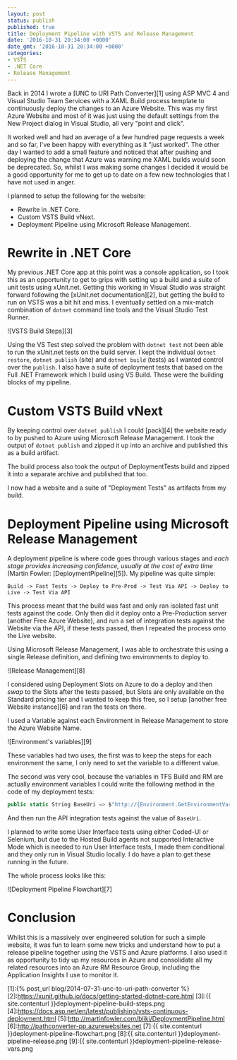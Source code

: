 ```yaml
---
layout: post
status: publish
published: true
title: Deployment Pipeline with VSTS and Release Management
date: '2016-10-31 20:34:00 +0000'
date_gmt: '2016-10-31 20:34:00 +0000'
categories:
- VSTS
- .NET Core
- Release Management
---
```


Back in 2014 I wrote a [UNC to URI Path Converter][1] using ASP MVC 4 and Visual Studio Team Services with a XAML Build process template to
continuously deploy the changes to an Azure Website. This was my first Azure Website and most of it was just using the default settings from
the New Project dialog in Visual Studio, all very "point and click".

It worked well and had an average of a few hundred page requests a week and so far, I've been happy with everything as it "just worked". The other
day I wanted to add a small feature and noticed that after pushing and deploying the change that Azure was warning me XAML builds would soon
be deprecated. So, whilst I was making some changes I decided it would be a good opportunity for me to get up to date on a few new technologies
that I have not used in anger.

I planned to setup the following for the website:

- Rewrite in .NET Core.
- Custom VSTS Build vNext.
- Deployment Pipeline using Microsoft Release Management.

# Rewrite in .NET Core

My previous .NET Core app at this point was a console application, so I took this as an opportunity to get to grips with setting up a build
and a suite of unit tests using xUnit.net. Getting this working in Visual Studio was straight forward following the [xUnit.net documentation][2], but getting
the build to run on VSTS was a bit hit and miss. I eventually settled on a mix-match combination of `dotnet` command line tools and the
Visual Studio Test Runner.

![VSTS Build Steps][3]

Using the VS Test step solved the problem with `dotnet test` not been able to run the xUnit.net tests on the build server. I kept the individual
`dotnet restore`, `dotnet publish` (site) and `dotnet build` (tests) as I wanted control over the `publish`. I also have a suite of deployment
tests that based on the Full .NET Framework which I build using VS Build. These were the building blocks of my pipeline.

# Custom VSTS Build vNext

By keeping control over `dotnet publish` I could [pack][4] the website ready to by pushed to Azure using Microsoft Release Management. I took
the output of `dotnet publish` and zipped it up into an archive and published this as a build artifact.

The build process also took the output of DeploymentTests build and zipped it into a separate archive and published that too. 

I now had a website and a suite of "Deployment Tests" as artifacts from my build.

# Deployment Pipeline using Microsoft Release Management

A deployment pipeline is where code goes through various stages and *each stage provides increasing confidence, usually at the cost of extra time*
(Martin Fowler: [DeploymentPipeline][5]). My pipeline was quite simple:

```plain
Build -> Fast Tests -> Deploy to Pre-Prod -> Test Via API -> Deploy to Live -> Test Via API
```

This process meant that the build was fast and only ran isolated fast unit tests against the code. Only then did it deploy onto a Pre-Production
server (another Free Azure Website), and run a set of integration tests against the Website via the API, if these tests passed, then I repeated
the process onto the Live website.

Using Microsoft Release Management, I was able to orchestrate this using a single Release definition, and defining two environments to deploy to.

![Release Management][8]

I considered using Deployment Slots on Azure to do a deploy and then *swap* to the Slots after the tests passed, but Slots are only available
on the Standard pricing tier and I wanted to keep this free, so I setup [another free Website instance][6] and ran the tests on there.

I used a Variable against each Environment in Release Management to store the Azure Website Name.

![Environment's variables][9]

These variables had two uses, the first was to keep the steps for each environment the same, I only need to set the variable to a different value.

The second was very cool, because the variables in TFS Build and RM are actually environment variables I could write the following
method in the code of my deployment tests:

```C#
public static String BaseUri => $"http://{Environment.GetEnvironmentVariable("AzureWebSiteName")}.azurewebsites.net/";
```

And then run the API integration tests against the value of `BaseUri`.

I planned to write some User Interface tests using either Coded-UI or Selenium, but due to the Hosted Build agents not supported Interactive Mode
which is needed to run User Interface tests, I made them conditional and they only run in Visual Studio locally. I do have a plan to get 
these running in the future.

The whole process looks like this:

![Deployment Pipeline Flowchart][7]

# Conclusion

Whilst this is a massively over engineered solution for such a simple website, it was fun to learn some new tricks and understand
how to put a release pipeline together using the VSTS and Azure platforms. I also used it as opportunity to tidy up my resources
in Azure and consolidate all my related resources into an Azure RM Resource Group, including the Application Insights I use to monitor it.

 [1]:{% post_url blog/2014-07-31-unc-to-uri-path-converter %}
 [2]:https://xunit.github.io/docs/getting-started-dotnet-core.html
 [3]:{{ site.contenturl }}deployment-pipeline-build-steps.png
 [4]:https://docs.asp.net/en/latest/publishing/vsts-continuous-deployment.html
 [5]:http://martinfowler.com/bliki/DeploymentPipeline.html
 [6]:http://pathconverter-pp.azurewebsites.net
 [7]:{{ site.contenturl }}deployment-pipeline-flowchart.png
 [8]:{{ site.contenturl }}deployment-pipeline-release.png
 [9]:{{ site.contenturl }}deployment-pipeline-release-vars.png